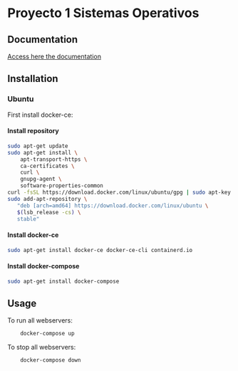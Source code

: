 # Proyecto 1 Sistemas Operativos

## Documentation
[Access here the documentation](doc/documentation.md)


## Installation

### Ubuntu
First install docker-ce:

#### Install repository
```bash
sudo apt-get update
sudo apt-get install \
    apt-transport-https \
    ca-certificates \
    curl \
    gnupg-agent \
    software-properties-common
curl -fsSL https://download.docker.com/linux/ubuntu/gpg | sudo apt-key add -
sudo add-apt-repository \
   "deb [arch=amd64] https://download.docker.com/linux/ubuntu \
   $(lsb_release -cs) \
   stable"
```
#### Install docker-ce
```bash
sudo apt-get install docker-ce docker-ce-cli containerd.io
```
#### Install docker-compose
```bash
sudo apt-get install docker-compose
```

## Usage
To run all webservers:
```bash
    docker-compose up
```
To stop all webservers:
```bash
    docker-compose down
```